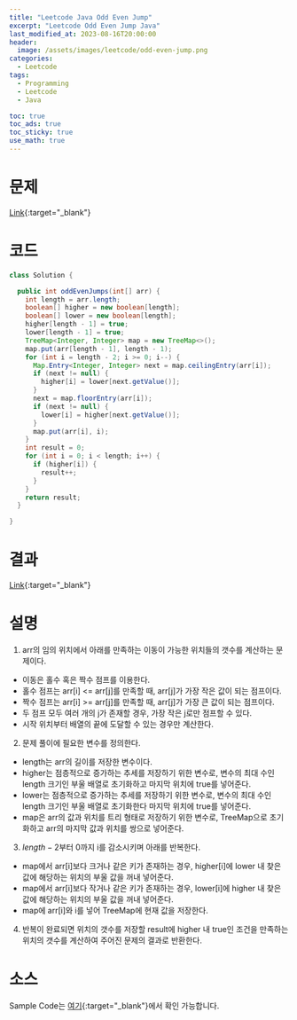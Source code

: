 ```yaml
---
title: "Leetcode Java Odd Even Jump"
excerpt: "Leetcode Odd Even Jump Java"
last_modified_at: 2023-08-16T20:00:00
header:
  image: /assets/images/leetcode/odd-even-jump.png
categories:
  - Leetcode
tags:
  - Programming
  - Leetcode
  - Java

toc: true
toc_ads: true
toc_sticky: true
use_math: true
---
```

# 문제
[Link](https://leetcode.com/problems/odd-even-jump){:target="_blank"}

# 코드
```java
class Solution {

  public int oddEvenJumps(int[] arr) {
    int length = arr.length;
    boolean[] higher = new boolean[length];
    boolean[] lower = new boolean[length];
    higher[length - 1] = true;
    lower[length - 1] = true;
    TreeMap<Integer, Integer> map = new TreeMap<>();
    map.put(arr[length - 1], length - 1);
    for (int i = length - 2; i >= 0; i--) {
      Map.Entry<Integer, Integer> next = map.ceilingEntry(arr[i]);
      if (next != null) {
        higher[i] = lower[next.getValue()];
      }
      next = map.floorEntry(arr[i]);
      if (next != null) {
        lower[i] = higher[next.getValue()];
      }
      map.put(arr[i], i);
    }
    int result = 0;
    for (int i = 0; i < length; i++) {
      if (higher[i]) {
        result++;
      }
    }
    return result;
  }

}
```

# 결과
[Link](https://leetcode.com/problems/odd-even-jump/submissions/1022891491/){:target="_blank"}

# 설명
1. arr의 임의 위치에서 아래를 만족하는 이동이 가능한 위치들의 갯수를 계산하는 문제이다.
- 이동은 홀수 혹은 짝수 점프를 이용한다.
- 홀수 점프는 arr[i] <= arr[j]를 만족할 때, arr[j]가 가장 작은 값이 되는 점프이다.
- 짝수 점프는 arr[i] >= arr[j]를 만족할 때, arr[j]가 가장 큰 값이 되는 점프이다.
- 두 점프 모두 여러 개의 j가 존재할 경우, 가장 작은 j로만 점프할 수 있다.
- 시작 위치부터 배열의 끝에 도달할 수 있는 경우만 계산한다.

2. 문제 풀이에 필요한 변수를 정의한다.
- length는 arr의 길이를 저장한 변수이다.
- higher는 점층적으로 증가하는 추세를 저장하기 위한 변수로, 변수의 최대 수인 length 크기인 부울 배열로 초기화하고 마지막 위치에 true를 넣어준다.
- lower는 점층적으로 증가하는 추세를 저장하기 위한 변수로, 변수의 최대 수인 length 크기인 부울 배열로 초기화한다 마지막 위치에 true를 넣어준다.
- map은 arr의 값과 위치를 트리 형태로 저장하기 위한 변수로, TreeMap으로 초기화하고 arr의 마지막 값과 위치를 쌍으로 넣어준다.

3. $length - 2$부터 0까지 i를 감소시키며 아래를 반복한다.
- map에서 arr[i]보다 크거나 같은 키가 존재하는 경우, higher[i]에 lower 내 찾은 값에 해당하는 위치의 부울 값을 꺼내 넣어준다.
- map에서 arr[i]보다 작거나 같은 키가 존재하는 경우, lower[i]에 higher 내 찾은 값에 해당하는 위치의 부울 값을 꺼내 넣어준다.
- map에 arr[i]와 i를 넣어 TreeMap에 현재 값을 저장한다.

4. 반복이 완료되면 위치의 갯수를 저장할 result에 higher 내 true인 조건을 만족하는 위치의 갯수를 계산하여 주어진 문제의 결과로 반환한다.

# 소스
Sample Code는 [여기](https://github.com/GracefulSoul/leetcode/blob/master/src/main/java/gracefulsoul/problems/OddEvenJump.java){:target="_blank"}에서 확인 가능합니다.